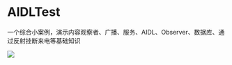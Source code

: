 # AIDLTest
一个综合小案例，演示内容观察者、广播、服务、AIDL、Observer、数据库、通过反射挂断来电等基础知识


![](http://images2015.cnblogs.com/blog/795730/201606/795730-20160601130823102-1421967497.png)
